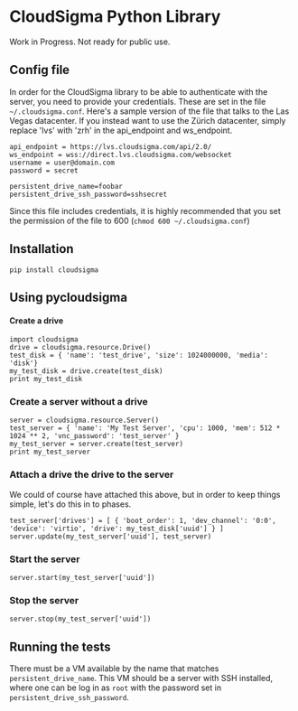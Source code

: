 # CloudSigma Python Library

Work in Progress. Not ready for public use.

## Config file

In order for the CloudSigma library to be able to authenticate with the server, you need to provide your credentials. These are set in the file `~/.cloudsigma.conf`. Here's a sample version of the file that talks to the Las Vegas datacenter. If you instead want to use the Zürich datacenter, simply replace 'lvs' with 'zrh' in the api_endpoint and ws_endpoint.

    api_endpoint = https://lvs.cloudsigma.com/api/2.0/
    ws_endpoint = wss://direct.lvs.cloudsigma.com/websocket
    username = user@domain.com
    password = secret

    persistent_drive_name=foobar
    persistent_drive_ssh_password=sshsecret

Since this file includes credentials, it is highly recommended that you set the permission of the file to 600 (`chmod 600 ~/.cloudsigma.conf`)


## Installation

    pip install cloudsigma

## Using pycloudsigma

#### Create a drive

    import cloudsigma
    drive = cloudsigma.resource.Drive()
    test_disk = { 'name': 'test_drive', 'size': 1024000000, 'media': 'disk'}
    my_test_disk = drive.create(test_disk)
    print my_test_disk

### Create a server without a drive

    server = cloudsigma.resource.Server()
    test_server = { 'name': 'My Test Server', 'cpu': 1000, 'mem': 512 * 1024 ** 2, 'vnc_password': 'test_server' }
    my_test_server = server.create(test_server)
    print my_test_server


### Attach a drive the drive to the server

We could of course have attached this above, but in order to keep things simple, let's do this in to phases.

    test_server['drives'] = [ { 'boot_order': 1, 'dev_channel': '0:0', 'device': 'virtio', 'drive': my_test_disk['uuid'] } ]
    server.update(my_test_server['uuid'], test_server)

### Start the server

    server.start(my_test_server['uuid'])

### Stop the server

    server.stop(my_test_server['uuid'])

## Running the tests

There must be a VM available by the name that matches `persistent_drive_name`. This VM should be a server with SSH installed, where one can be log in as `root` with the password set in `persistent_drive_ssh_password`.
